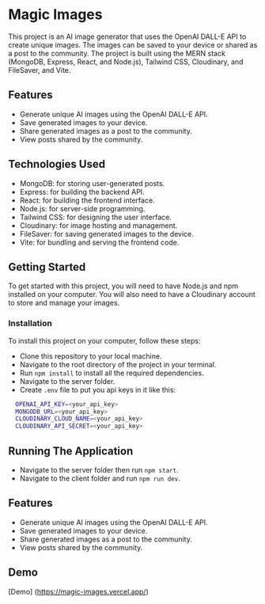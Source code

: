 # Magic Images

This project is an AI image generator that uses the OpenAI DALL-E API to create unique images. The images can be saved to your device or shared as a post to the community. The project is built using the MERN stack (MongoDB, Express, React, and Node.js), Tailwind CSS, Cloudinary, and FileSaver, and Vite.

## Features

- Generate unique AI images using the OpenAI DALL-E API.
- Save generated images to your device.
- Share generated images as a post to the community.
- View posts shared by the community.

## Technologies Used

- MongoDB: for storing user-generated posts.
- Express: for building the backend API.
- React: for building the frontend interface.
- Node.js: for server-side programming.
- Tailwind CSS: for designing the user interface.
- Cloudinary: for image hosting and management.
- FileSaver: for saving generated images to the device.
- Vite: for bundling and serving the frontend code.

## Getting Started

To get started with this project, you will need to have Node.js and npm installed on your computer. You will also need to have a Cloudinary account to store and manage your images.

### Installation

To install this project on your computer, follow these steps:

- Clone this repository to your local machine.
- Navigate to the root directory of the project in your terminal.
- Run `npm install` to install all the required dependencies.
- Navigate to the server folder.
- Create `.env` file to put you api keys in it like this:

```bash
  OPENAI_API_KEY=<your_api_key>
  MONGODB_URL=<your_api_key>
  CLOUDINARY_CLOUD_NAME=<your_api_key>
  CLOUDINARY_API_SECRET=<your_api_key>
```

## Running The Application

- Navigate to the server folder then run `npm start`.
- Navigate to the client folder and run `npm run dev`.

## Features

- Generate unique AI images using the OpenAI DALL-E API.
- Save generated images to your device.
- Share generated images as a post to the community.
- View posts shared by the community.

## Demo

[Demo] (https://magic-images.vercel.app/)
